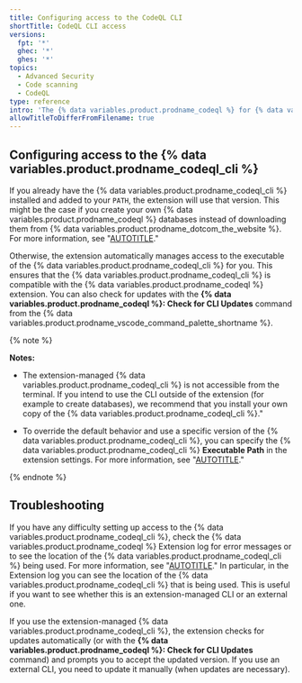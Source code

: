 ```yaml
---
title: Configuring access to the CodeQL CLI
shortTitle: CodeQL CLI access
versions:
  fpt: '*'
  ghec: '*'
  ghes: '*'
topics:
  - Advanced Security
  - Code scanning
  - CodeQL
type: reference
intro: 'The {% data variables.product.prodname_codeql %} for {% data variables.product.prodname_vscode %} extension uses the {% data variables.product.prodname_codeql_cli %} to compile and run queries.'
allowTitleToDifferFromFilename: true
---
```


## Configuring access to the {% data variables.product.prodname_codeql_cli %}

If you already have the {% data variables.product.prodname_codeql_cli %} installed and added to your `PATH`, the extension will use that version. This might be the case if you create your own {% data variables.product.prodname_codeql %} databases instead of downloading them from {% data variables.product.prodname_dotcom_the_website %}. For more information, see "[AUTOTITLE](/code-security/codeql-cli/getting-started-with-the-codeql-cli/preparing-your-code-for-codeql-analysis)."

Otherwise, the extension automatically manages access to the executable of the {% data variables.product.prodname_codeql_cli %} for you. This ensures that the {% data variables.product.prodname_codeql_cli %} is compatible with the {% data variables.product.prodname_codeql %} extension. You can also check for updates with the **{% data variables.product.prodname_codeql %}: Check for CLI Updates** command from the {% data variables.product.prodname_vscode_command_palette_shortname %}.

{% note %}

**Notes:**

- The extension-managed {% data variables.product.prodname_codeql_cli %} is not accessible from the terminal. If you intend to use the CLI outside of the extension (for example to create databases), we recommend that you install your own copy of the {% data variables.product.prodname_codeql_cli %}."

- To override the default behavior and use a specific version of the {% data variables.product.prodname_codeql_cli %}, you can specify the {% data variables.product.prodname_codeql_cli %} **Executable Path** in the extension settings. For more information, see "[AUTOTITLE](/code-security/codeql-for-vs-code/using-the-advanced-functionality-of-the-codeql-for-vs-code-extension/customizing-settings)."

{% endnote %}

## Troubleshooting

If you have any difficulty setting up access to the {% data variables.product.prodname_codeql_cli %}, check the {% data variables.product.prodname_codeql %} Extension log for error messages or to see the location of the {% data variables.product.prodname_codeql_cli %} being used. For more information, see "[AUTOTITLE](/code-security/codeql-for-vs-code/troubleshooting-codeql-for-vs-code/accessing-logs)." In particular, in the Extension log you can see the location of the {% data variables.product.prodname_codeql_cli %} that is being used. This is useful if you want to see whether this is an extension-managed CLI or an external one.

If you use the extension-managed {% data variables.product.prodname_codeql_cli %}, the extension checks for updates automatically (or with the **{% data variables.product.prodname_codeql %}: Check for CLI Updates** command) and prompts you to accept the updated version. If you use an external CLI, you need to update it manually (when updates are necessary).
